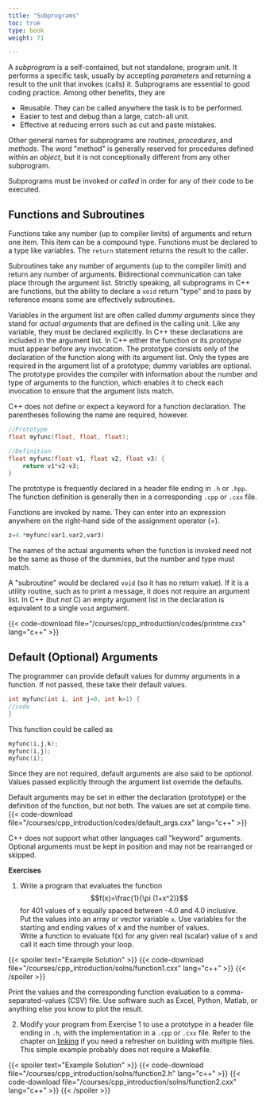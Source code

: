 ```yaml
---
title: "Subprograms"
toc: true
type: book
weight: 71

---
```


A _subprogram_ is a self-contained, but not standalone, program unit.  It performs a specific task, usually by accepting _parameters_ and returning a result to the unit that invokes (calls) it.
Subprograms are essential to good coding practice.  Among other benefits, they are
  * Reusable.  They can be called anywhere the task is to be performed.
  * Easier to test and debug than a large, catch-all unit.
  * Effective at reducing errors such as cut and paste mistakes.

Other general names for subprograms are _routines_, _procedures_, and _methods_. The word "method" is generally reserved for procedures defined within an _object_, but it is not conceptionally different from any other subprogram. 

Subprograms must be invoked or _called_ in order for any of their code to be executed.  

## Functions and Subroutines

Functions take any number (up to compiler limits) of arguments and return one item.  This item can be a compound type.
Functions must be declared to a type like variables.  The `return` statement returns the result to the caller.

Subroutines take any number of arguments (up to the compiler limit) and return any number of arguments.  Bidirectional communication can take place through the argument list.  Strictly speaking, all subprograms in C++ are functions, but the ability to declare a `void` return "type" and to pass by reference means some are effectively subroutines. 

Variables in the argument list are often called _dummy arguments_ since they stand for _actual arguments_ that are defined in the calling unit.  Like any variable, they must be declared explicitly.  In C++ these declarations are included in the argument list.  In C++ either the function or its _prototype_ must appear before any invocation.  The prototype consists only of the declaration of the function along with its argument list.  Only the types are required in the argument list of a prototype; dummy variables are optional.  The prototype provides the compiler with information about the number and type of arguments to the function, which enables it to check each invocation to ensure that the argument lists match.

C++ does not define or expect a keyword for a function declaration. The parentheses following the name are required, however.

```c++
//Prototype
float myfunc(float, float, float);

//Definition
float myfunc(float v1, float v2, float v3) {
    return v1*v2-v3;
}
```
The prototype is frequently declared in a header file ending in `.h` or `.hpp`. The function definition is generally then in a corresponding `.cpp` or `.cxx` file. 

Functions are invoked by name.  They can enter into an expression anywhere on the right-hand side of the assignment operator (=).
```c++
z=4.*myfunc(var1,var2,var3)
```
The names of the actual arguments when the function is invoked need not be the same as those of the dummies, but the number and type must match.

A "subroutine" would be declared `void` (so it has no return value).  If it is a utility routine, such as to print a message, it does not require an argument list.  In C++ (but _not_ C) an empty argument list in the declaration is equivalent to a single `void` argument.

{{< code-download file="/courses/cpp_introduction/codes/printme.cxx" lang="c++" >}}

## Default (Optional) Arguments

The programmer can provide default values for dummy arguments in a function.  If not passed, these take their default values.

```c++
int myfunc(int i, int j=0, int k=1) {
//code
}
```
This function could be called as
```c++
myfunc(i,j,k);
myfunc(i,j);
myfunc(i);
```
Since they are not required, default arguments are also said to be _optional_.  Values passed explicitly through the argument list override the defaults.

Default arguments may be set in either the declaration (prototype) or the definition of the function, but not both.  The values are set at compile time.
{{< code-download file="/courses/cpp_introduction/codes/default_args.cxx" lang="c++" >}}

C++ does not support what other languages call "keyword" arguments. Optional arguments must be kept in position and may not be rearranged or skipped.

**Exercises**

1. Write a program that evaluates the function
$$f(x)=\frac{1}{\pi (1+x^2)}$$
for 401 values of x equally spaced between -4.0 and 4.0 inclusive.  
Put the values into an array or vector variable `x`.  Use variables for the starting and ending values of x and the number of values.  
Write a function to evaluate f(x) for any given real (scalar) value of x and call it each time through your loop.

{{< spoiler text="Example Solution" >}}
{{< code-download file="/courses/cpp_introduction/solns/function1.cxx" lang="c++" >}}
{{< /spoiler >}}

Print the values and the corresponding function evaluation to a comma-separated-values (CSV) file.  Use software such as Excel, Python, Matlab, or anything else you know to plot the result.

2. Modify your program from Exercise 1 to use a prototype in a header file ending in `.h`, with the implementation in a `.cpp` or `.cxx` file.  Refer to the chapter on [linking](/courses/cpp_introduction/linkers_libraries) if you need a refresher on building with multiple files.  This simple example probably does not require a Makefile.

{{< spoiler text="Example Solution" >}}
{{< code-download file="/courses/cpp_introduction/solns/function2.h" lang="c++" >}}
{{< code-download file="/courses/cpp_introduction/solns/function2.cxx" lang="c++" >}}
{{< /spoiler >}}
